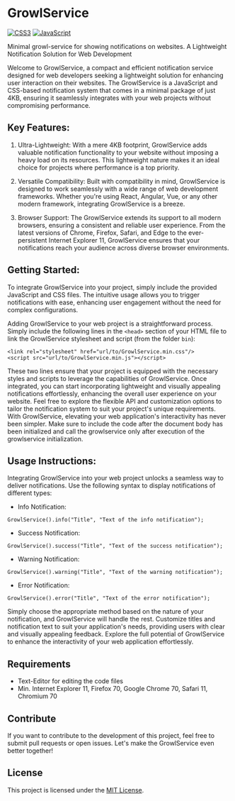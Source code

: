# GrowlService
[![CSS3](https://img.shields.io/badge/css3-black?style=for-the-badge&logo=css3)](https://hub.docker.com/u/marzeckm)
[![JavaScript](https://img.shields.io/badge/javascript-black?style=for-the-badge&logo=javascript)](https://github.com/marzeckm)  
  
Minimal growl-service for showing notifications on websites. A Lightweight Notification Solution for Web Development

Welcome to GrowlService, a compact and efficient notification service designed for web developers seeking a lightweight solution for enhancing user interaction on their websites. The GrowlService is a JavaScript and CSS-based notification system that comes in a minimal package of just 4KB, ensuring it seamlessly integrates with your web projects without compromising performance.

## Key Features:

1. Ultra-Lightweight: With a mere 4KB footprint, GrowlService adds valuable notification functionality to your website without imposing a heavy load on its resources. This lightweight nature makes it an ideal choice for projects where performance is a top priority.

2. Versatile Compatibility: Built with compatibility in mind, GrowlService is designed to work seamlessly with a wide range of web development frameworks. Whether you're using React, Angular, Vue, or any other modern framework, integrating GrowlService is a breeze.

3. Browser Support: The GrowlService extends its support to all modern browsers, ensuring a consistent and reliable user experience. From the latest versions of Chrome, Firefox, Safari, and Edge to the ever-persistent Internet Explorer 11, GrowlService ensures that your notifications reach your audience across diverse browser environments.

## Getting Started:
To integrate GrowlService into your project, simply include the provided JavaScript and CSS files. The intuitive usage allows you to trigger notifications with ease, enhancing user engagement without the need for complex configurations.

Adding GrowlService to your web project is a straightforward process. Simply include the following lines in the `<head>` section of your HTML file to link the GrowlService stylesheet and script (from the folder `bin`):

```
<link rel="stylesheet" href="url/to/GrowlService.min.css"/>
<script src="url/to/GrowlService.min.js"></script>
```

These two lines ensure that your project is equipped with the necessary styles and scripts to leverage the capabilities of GrowlService. Once integrated, you can start incorporating lightweight and visually appealing notifications effortlessly, enhancing the overall user experience on your website. Feel free to explore the flexible API and customization options to tailor the notification system to suit your project's unique requirements. With GrowlService, elevating your web application's interactivity has never been simpler. Make sure to include the code after the document body has been initialized and call the growlservice only after execution of the growlservice initialization.

## Usage Instructions:

Integrating GrowlService into your web project unlocks a seamless way to deliver notifications. Use the following syntax to display notifications of different types:

- Info Notification:  
```
GrowlService().info("Title", "Text of the info notification");
```

- Success Notification:  
```
GrowlService().success("Title", "Text of the success notification");
```

- Warning Notification:  
```
GrowlService().warning("Title", "Text of the warning notification");
```

- Error Notification:  
```
GrowlService().error("Title", "Text of the error notification");
```

Simply choose the appropriate method based on the nature of your notification, and GrowlService will handle the rest. Customize titles and notification text to suit your application's needs, providing users with clear and visually appealing feedback. Explore the full potential of GrowlService to enhance the interactivity of your web application effortlessly.

## Requirements
- Text-Editor for editing the code files
- Min. Internet Explorer 11, Firefox 70, Google Chrome 70, Safari 11, Chromium 70

## Contribute
If you want to contribute to the development of this project, feel free to submit pull requests or open issues. Let's make the GrowlService even better together!

## License
This project is licensed under the [MIT License](LICENSE).
